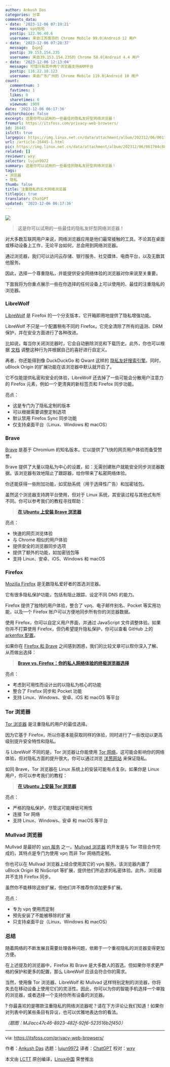 ```yaml
---
author: Ankush Das
categories: 分享
comments_data:
- date: '2023-12-06 07:19:21'
  message: νρη哈哈
  postip: 122.96.40.6
  username: 来自江苏南京的 Chrome Mobile 99.0|Android 12 用户
- date: '2023-12-06 07:28:37'
  message: 【νρη】
  postip: 39.153.154.235
  username: 来自39.153.154.235的 Chrome 58.0|Android 4.4 用户
- date: '2023-12-06 12:13:04'
  message: 可惜只有其中两个浏览器支持ARM平台
  postip: 116.22.18.123
  username: 来自广东广州的 Chrome Mobile 119.0|Android 10 用户
count:
  commentnum: 3
  favtimes: 1
  likes: 0
  sharetimes: 0
  viewnum: 1909
date: '2023-12-06 06:17:36'
editorchoice: false
excerpt: 这是你可以试用的一些最佳的隐私友好型网络浏览器！
fromurl: https://itsfoss.com/privacy-web-browsers/
id: 16445
islctt: true
largepic: https://img.linux.net.cn/data/attachment/album/202312/06/061704c88t0twgz0fo8o0b.png
url: /article-16445-1.html
pic: https://img.linux.net.cn/data/attachment/album/202312/06/061704c88t0twgz0fo8o0b.png.thumb.jpg
related: []
reviewer: wxy
selector: lujun9972
summary: 这是你可以试用的一些最佳的隐私友好型网络浏览器！
tags:
- 浏览器
- 隐私
thumb: false
title: 注重隐私的五大网络浏览器
titlepic: true
translator: ChatGPT
updated: '2023-12-06 06:17:36'
---
```


![](https://img.linux.net.cn/data/attachment/album/202312/06/061704c88t0twgz0fo8o0b.png)



> 
> 这是你可以试用的一些最佳的隐私友好型网络浏览器！
> 
> 
> 


对大多数互联网用户来说，网络浏览器应用是他们最常接触的工具。不论其在桌面或移动设备上工作，无论平台如何，总会用到网络浏览器。


通过浏览器，我们可以访问云存储、银行服务、社交媒体、电商平台，以及无数其他服务。


因此，选择一个尊重隐私，并能提供安全网络体验的浏览器对你来说至关重要。


下面我将为你重点展示一些在你选择的任何设备上可以使用的、最佳的注重隐私的浏览器。


### LibreWolf


[LibreWolf](https://librewolf.net/) 是 Firefox 的一个分支版本，它开箱即用地提供了隐私增强功能。


LibreWolf 不只是一个配置稍有不同的 Firefox。它完全清除了所有的遥测、DRM 保护，并在安全方面进行了各种改进。


比如说，每当你关闭浏览器时，它会自动删除浏览和下载历史。此外，你也可以根据 [文档](https://librewolf.net/docs/settings/) 调整这种行为并根据自己的喜好进行自定义。


再者，你还能得到像 DuckDuckGo 和 Qwant 这样的 [隐私友好搜索引擎](https://itsfoss.com/privacy-search-engines/)。同时，uBlock Origin 的扩展功能在该浏览器中默认就开启了。


它不仅能提供私密和安全的体验，LibreWolf 还去掉了一些可能会分散用户注意力的 Firefox 元素，例如一个更清爽的新标签页和 Firefox 同步功能。


亮点：


* 这是专门为了隐私定制的版本
* 可以根据需要调整定制选项
* 默认禁用 Firefox Sync 同步功能
* 仅支持桌面平台（Linux、Windows 和 macOS）


### Brave


[Brave](https://brave.com/en-in/) 是基于 Chromium 的知名版本。它以提供了飞快的网页用户体验而备受赞誉。


Brave 提供了大量以隐私为中心的设置，如：无需创建账户就能安全同步浏览器数据。该浏览器有效地阻止了跟踪器，给你带来了私密网络体验。


你还能获得一些附加功能，如奖励系统（用于选择性广告）和加密钱包。


虽然这个浏览器支持跨平台使用，但对于 Linux 系统，其安装过程与其他式有所不同。你可以参考我们的教程寻找帮助：



> 
> **[在 Ubuntu 上安装 Brave 浏览器](https://itsfoss.com/brave-web-browser/)**
> 
> 
> 


亮点：


* 快速的网页浏览体验
* 与 Chrome 相似的用户体验
* 提供安全的浏览器同步选项
* 提供了额外的功能，如加密钱包等
* 支持 Linux、安卓、iOS、Windows 和 macOS


### Firefox


[Mozilla Firefox](https://www.mozilla.org/en-US/firefox/new/) 是无数隐私爱好者的首选浏览器。


它有很多隐私保护功能，包括有阻止跟踪、设定不同 DNS 的能力。


Firefox 提供了独特的用户体验，整合了 νρη、电子邮件别名、Pocket 等实用功能，以及一个 Firefox 账户可以方便地同步所有你的浏览器数据。


使用 Firefox，你可以自定义用户界面，并通过 JavaScript 文件调整体验。如果你并不打算使用 Firefox，但仍希望提升隐私保护，你可以查看 GitHub 上的 [arkenfox 配置](https://github.com/arkenfox/user.js)。


如果你在 [Firefox 和 Brave](/article-13736-1.html) 之间感到困惑，我们的比较文章可以帮你深入了解、从而做出选择：



> 
> **[Brave vs. Firefox：你的私人网络体验的终极浏览器选择](/article-13736-1.html)**
> 
> 
> 


亮点：


* 考虑到可用性而设计出的以隐私为核心的功能
* 整合了 Firefox 同步和 Pocket 功能
* 支持 Linux、Windows、安卓、iOS 和 macOS 等平台


### Tor 浏览器


[Tor 浏览器](https://www.torproject.org/download/) 是注重隐私的用户的最佳选择。


因为它基于 Firefox，所以你基本能获取同样的体验，同时进行了一些改动以更高级别提升安全特性和隐私。


与 LibreWolf 不同的是，Tor 浏览器让你能使用 [Tor 网络](https://itsfoss.com/tor-guide/)，这可能会影响你的网络体验，但对隐私方面的提升很大。你可以通过浏览 [洋葱网站](https://en.wikipedia.org/wiki/List_of_Tor_onion_services) 来保证隐私。


如同 Brave，Tor 浏览器在 Linux 系统上的安装可能有点复杂。如果你是 Linux 用户，你可以参考我们的教程：



> 
> **[在 Ubuntu 上安装 Tor 浏览器](https://itsfoss.com/content/images/size/w256h256/2022/12/android-chrome-192x192.png)**
> 
> 
> 


亮点：


* 严格的隐私保护，尽管这可能降低可用性
* 连接 Tor 网络
* 支持 Linux、Windows、安卓 和 macOS 等平台


### Mullvad 浏览器


Mullvad 是最好的 [νρη 服务](https://itsfoss.com/best-vpn-linux/) 之一。[Mullvad 浏览器](https://mullvad.net/en/browser) 的开发是与 Tor 项目合作完成的，其特点是专门为使用 νρη 而非 Tor 网络而定制。


你也可以在 Mullvad 浏览器上结合使用其它的 νρη 服务。该浏览器内置了 uBlock Origin 和 NoScript 等扩展，提供他们所追求的私密体验。此外，浏览器并不支持 Firefox 同步。


虽然你不能移除这些扩展，但他们并不推荐你添加更多扩展。


亮点：


* 专为 νρη 使用而定制
* 预先安装了不能被移除的扩展
* 只支持桌面平台（Linux、Windows 和 macOS）


### 总结


随着网络的不断发展且需要处理各种问题，依赖于一个重视隐私的浏览器变得更加方便。


在上述提及的浏览器中，Firefox 和 Brave 是大多数人的首选。但如果你寻求更严格的保护和更多的配置，那么 LibreWolf 应该会符合你的需求。


当然，使用像 Tor 浏览器、LibreWolf 和 Mullvad 这样特别定制的浏览器，你将失去在移动设备上使用它们的灵活性。因此，你可以为你的智能手机选择一个单独的浏览器，或者选择一个支持你所有设备的浏览器。


? 你最喜欢的是哪款注重隐私的网络浏览器呢？请在下方评论让我们知道！如果你对列表中的某些条目有异议，也可以优雅地表达你的看法。


*（题图：MJ/acc47c46-8923-482f-92f6-523516b2f450）*




---


via: <https://itsfoss.com/privacy-web-browsers/>


作者：[Ankush Das](https://itsfoss.com/author/ankush/) 选题：[lujun9972](https://github.com/lujun9972) 译者：[ChatGPT](https://linux.cn/lctt/ChatGPT) 校对：[wxy](https://github.com/wxy)


本文由 [LCTT](https://github.com/LCTT/TranslateProject) 原创编译，[Linux中国](https://linux.cn/) 荣誉推出